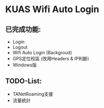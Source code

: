 KUAS Wifi Auto Login
===========

## 已完成功能:
- Login
- Logout
- Wifi Auto Login (Backgroud)
- GPS定位校區 (改用Headers & IP判斷)
- Windows版

## TODO-List:
- TANetRoaming支援
- 流量統計
